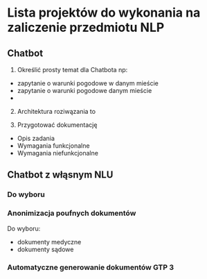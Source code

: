 # Lista projektów do wykonania na zaliczenie przedmiotu NLP

## Chatbot 

1) Określić prosty temat dla Chatbota np:
- zapytanie o warunki pogodowe w danym mieście
- zapytanie o warunki pogodowe danym mieście
- 

2) Architektura roziwązania to 

3) Przygotować dokumentację
- Opis zadania
- Wymagania funkcjonalne
- Wymagania niefunkcjonalne



## Chatbot z włąsnym NLU


### Do wyboru

### Anonimizacja poufnych dokumentów
Do wyboru:
- dokumenty medyczne
- dokumenty sądowe


### Automatyczne generowanie dokumentów GTP 3
